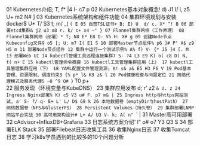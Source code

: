 01 Kubernetes介绍; T, f* |4 I- c7 p
02 Kubernetes基本对象概念! d) J1 I/ i, z5 U+ m2 N# ]
03 Kubernetes系统架构和组件功能
04 集群环境规划与安装docker$ U* T/ S3 t; m/ _( `( E
05 自签TSL证书+ B; E) U  d/ c. X* ^! B
06 部署etcd集群& j2 u3 o8 r. k/ c+ x4 ~" }
07 Flannel集群网络（工作原理）
08 Flannel集群网络（部署）* T; N8 E* E8 D- V5 H: X# g
09 创建Node节点Kubeconfig文件9 o5 [; U; m7 I( E1 S
10 部署Master节点组件% p6 ]# P' A$ z9 H5 m
11 部署Node节点组件
12 集群中运行一个测试示例% A% f) V- {* J5 ]4 [. M
13 部署Web UI
14 kubectl管理工具远程连接集群7 S- ?4 L3 E9 K) o( c8 D( N, t( n+ E
15 kubectl管理命令概要
16 kubectl工具管理集群应用（上）
17 kubectl工具管理集群应用（下）
18 YAML配置文件管理资源; K! s& a& E5 H3 F6 V
19 Pod基本管理、资源限制、调度约束3 {% p* l& K3 z& l
20 Pod健康检查与问题定位
21 网络代理模式及服务代理5 ~8 ^9 Q# `) T0 p+ \
22  服务发现（环境变量与KubeDNS）
23 集群应用发布  d; r' z2 `& U. z
24 Ingress Nginx部署% K) c5 V3 u# F. p7 m& |
25 Ingress http与https网站测试, a' S- ?/ q- E+ L' L/ D$ G8 k
26 本地数据卷（emptyDir与hostPath）
27 网络数据卷（NFS与GlusterFS）
28 Persistent Volumes（持久卷）
29 集群部署LNMP网站平台实战
30 高可用架构设计# L+ A/ U3 V- k; A( n" `' |
31 Master高可用部署
32 cAdvisor+InfluxDB+Grafana
33 日志系统方案介绍' l" o# o7 Y3 Q3 S
34 部署ELK Stack
35 部署Filebeat日志收集工具
36 收集Nginx日志
37 收集Tomcat日志
38 学习k8s学员遇到的比较多的10个问题分析
